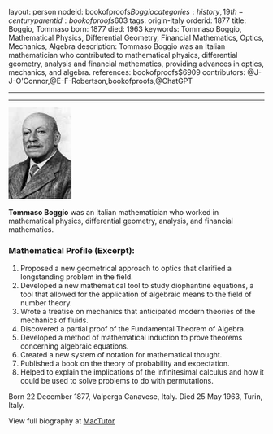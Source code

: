 layout: person
nodeid: bookofproofs$Boggio
categories: history,19th-century
parentid: bookofproofs$603
tags: origin-italy
orderid: 1877
title: Boggio, Tommaso
born: 1877
died: 1963
keywords: Tommaso Boggio, Mathematical Physics, Differential Geometry, Financial Mathematics, Optics, Mechanics, Algebra
description: Tommaso Boggio was an Italian mathematician who contributed to mathematical physics, differential geometry, analysis and financial mathematics, providing advances in optics, mechanics, and algebra.
references: bookofproofs$6909
contributors: @J-J-O'Connor,@E-F-Robertson,bookofproofs,@ChatGPT

---



---

![Boggio.jpg](https://github.com/bookofproofs/bookofproofs.github.io/blob/main/_sources/_assets/images/portraits/Boggio.jpg?raw=true)

**Tommaso Boggio** was an Italian mathematician who worked in mathematical physics, differential geometry, analysis, and financial mathematics.

### Mathematical Profile (Excerpt):
1. Proposed a new geometrical approach to optics that clarified a longstanding problem in the field.
2. Developed a new mathematical tool to study diophantine equations, a tool that allowed for the application of algebraic means to the field of number theory.
3. Wrote a treatise on mechanics that anticipated modern theories of the mechanics of fluids.
4. Discovered a partial proof of the Fundamental Theorem of Algebra.
5. Developed a method of mathematical induction to prove theorems concerning algebraic equations. 
6. Created a new system of notation for mathematical thought. 
7. Published a book on the theory of probability and expectation.
8. Helped to explain the implications of the infinitesimal calculus and how it could be used to solve problems to do with permutations.

Born 22 December 1877, Valperga Canavese, Italy. Died 25 May 1963, Turin, Italy.

View full biography at [MacTutor](https://mathshistory.st-andrews.ac.uk/Biographies/Boggio/)
